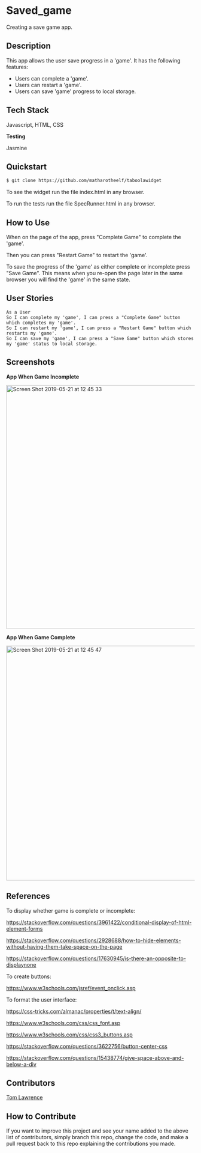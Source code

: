 # Saved_game
Creating a save game app.

## Description

This app allows the user save progress in a 'game'. It has the following features:
* Users can complete a 'game'.
* Users can restart a 'game'.
* Users can save 'game' progress to local storage.

## Tech Stack

Javascript, HTML, CSS

**Testing**

Jasmine

## Quickstart

```bash
$ git clone https://github.com/matharotheelf/taboolawidget

```
To see the widget run the file index.html in any browser.

To run the tests run the file SpecRunner.html in any browser.

## How to Use

When on the page of the app, press "Complete Game" to complete the 'game'.

Then you can press "Restart Game" to restart the 'game'.

To save the progress of the 'game' as either complete or incomplete press "Save Game". This means when you re-open the page later in the same browser you will find the 'game' in the same state.

## User Stories
```
As a User 
So I can complete my 'game', I can press a "Complete Game" button which completes my 'game'.
So I can restart my 'game', I can press a "Restart Game" button which restarts my 'game'.
So I can save my 'game', I can press a "Save Game" button which stores my 'game' status to local storage.

```

## Screenshots

**App When Game Incomplete**

<img width="649" alt="Screen Shot 2019-05-21 at 12 45 33" src="https://user-images.githubusercontent.com/44533664/58093811-376b5480-7bc7-11e9-8012-4426f85f2d36.png">

**App When Game Complete**

<img width="625" alt="Screen Shot 2019-05-21 at 12 45 47" src="https://user-images.githubusercontent.com/44533664/58094032-a5178080-7bc7-11e9-8324-c638627535ca.png">

## References

To display whether game is complete or incomplete: 

https://stackoverflow.com/questions/3961422/conditional-display-of-html-element-forms

https://stackoverflow.com/questions/2928688/how-to-hide-elements-without-having-them-take-space-on-the-page

https://stackoverflow.com/questions/17630945/is-there-an-opposite-to-displaynone

To create buttons: 

https://www.w3schools.com/jsref/event_onclick.asp

To format the user interface:

https://css-tricks.com/almanac/properties/t/text-align/

https://www.w3schools.com/css/css_font.asp

https://www.w3schools.com/css/css3_buttons.asp

https://stackoverflow.com/questions/3622756/button-center-css

https://stackoverflow.com/questions/15438774/give-space-above-and-below-a-div

## Contributors 

[Tom Lawrence](https://github.com/matharotheelf)  

## How to Contribute

If you want to improve this project and see your name added to the above list of contributors, simply branch this repo, change the code, and make a pull request back to this repo explaining the contributions you made.
